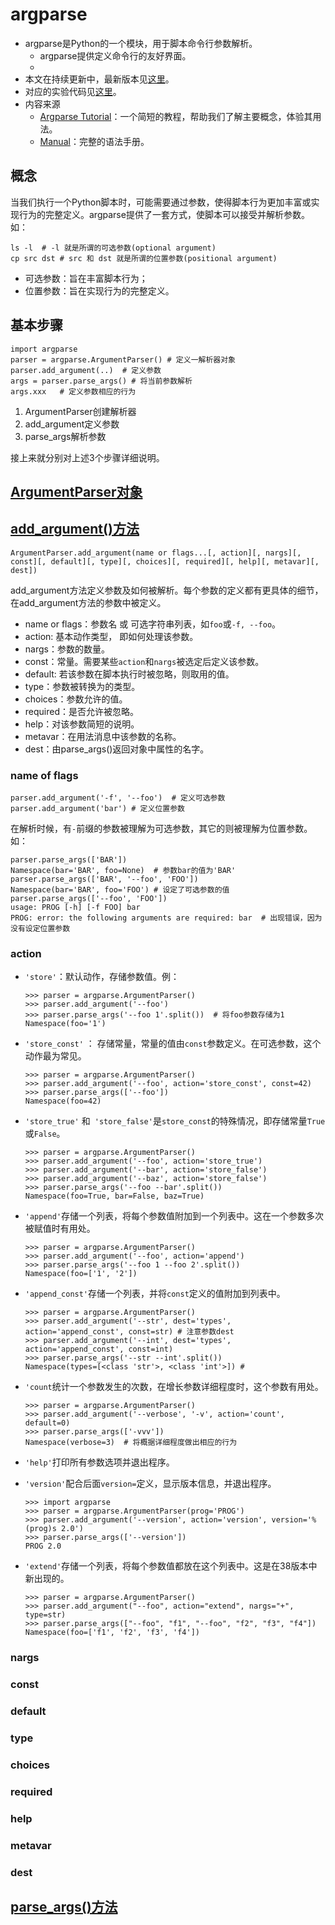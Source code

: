 # argparse
- argparse是Python的一个模块，用于脚本命令行参数解析。
  - argparse提供定义命令行的友好界面。
  - 
- 本文在持续更新中，最新版本见[这里](https://github.com/yangdaweihit/haohaolearn/tree/master/python/doc/argparse.md)。
- 对应的实验代码见[这里](https://github.com/yangdaweihit/haohaolearn/blob/master/python/practice/p004-argparse.py)。
- 内容来源
  - [Argparse Tutorial](https://docs.python.org/3/howto/argparse.html)：一个简短的教程，帮助我们了解主要概念，体验其用法。
  - [Manual](https://docs.python.org/3/library/argparse.html#module-argparse)：完整的语法手册。

## 概念

当我们执行一个Python脚本时，可能需要通过参数，使得脚本行为更加丰富或实现行为的完整定义。argparse提供了一套方式，使脚本可以接受并解析参数。如：

```
ls -l  # -l 就是所谓的可选参数(optional argument)
cp src dst # src 和 dst 就是所谓的位置参数(positional argument)
```

- 可选参数：旨在丰富脚本行为；
- 位置参数：旨在实现行为的完整定义。

## 基本步骤

```
import argparse
parser = argparse.ArgumentParser() # 定义一解析器对象
parser.add_argument(..)  # 定义参数
args = parser.parse_args() # 将当前参数解析
args.xxx   # 定义参数相应的行为
```

1. ArgumentParser创建解析器
2. add_argument定义参数
3. parse_args解析参数

接上来就分别对上述3个步骤详细说明。

## [ArgumentParser对象](https://docs.python.org/3/library/argparse.html#parsing-arguments)



## [add_argument()方法](https://docs.python.org/3/library/argparse.html#the-add-argument-method)

```
ArgumentParser.add_argument(name or flags...[, action][, nargs][, const][, default][, type][, choices][, required][, help][, metavar][, dest])
```

add_argument方法定义参数及如何被解析。每个参数的定义都有更具体的细节，在add_argument方法的参数中被定义。

- name or flags：参数名 或 可选字符串列表，如`foo`或`-f, --foo`。
- action: 基本动作类型， 即如何处理该参数。
- nargs：参数的数量。
- const：常量。需要某些`action`和`nargs`被选定后定义该参数。
- default: 若该参数在脚本执行时被忽略，则取用的值。
- type：参数被转换为的类型。
- choices：参数允许的值。
- required：是否允许被忽略。
- help：对该参数简短的说明。
- metavar：在用法消息中该参数的名称。
- dest：由parse_args()返回对象中属性的名字。

### name of flags

```
parser.add_argument('-f', '--foo')  # 定义可选参数
parser.add_argument('bar') # 定义位置参数
```

在解析时候，有`-`前缀的参数被理解为可选参数，其它的则被理解为位置参数。如：

```
parser.parse_args(['BAR'])
Namespace(bar='BAR', foo=None)  # 参数bar的值为'BAR'
parser.parse_args(['BAR', '--foo', 'FOO'])
Namespace(bar='BAR', foo='FOO') # 设定了可选参数的值
parser.parse_args(['--foo', 'FOO'])
usage: PROG [-h] [-f FOO] bar
PROG: error: the following arguments are required: bar  # 出现错误，因为没有设定位置参数
```

### action

- `'store'`：默认动作，存储参数值。例：

  ```
  >>> parser = argparse.ArgumentParser()
  >>> parser.add_argument('--foo')
  >>> parser.parse_args('--foo 1'.split())  # 将foo参数存储为1
  Namespace(foo='1')  
  ```

- `'store_const'` ： 存储常量，常量的值由`const`参数定义。在可选参数，这个动作最为常见。

  ```
  >>> parser = argparse.ArgumentParser()
  >>> parser.add_argument('--foo', action='store_const', const=42)
  >>> parser.parse_args(['--foo'])
  Namespace(foo=42)
  ```

- `'store_true'` 和` 'store_false'`是`store_const`的特殊情况，即存储常量`True`或`False`。

  ```
  >>> parser = argparse.ArgumentParser()
  >>> parser.add_argument('--foo', action='store_true')
  >>> parser.add_argument('--bar', action='store_false')
  >>> parser.add_argument('--baz', action='store_false')
  >>> parser.parse_args('--foo --bar'.split())
  Namespace(foo=True, bar=False, baz=True)
  ```

- `'append'`存储一个列表，将每个参数值附加到一个列表中。这在一个参数多次被赋值时有用处。

  ```
  >>> parser = argparse.ArgumentParser()
  >>> parser.add_argument('--foo', action='append')
  >>> parser.parse_args('--foo 1 --foo 2'.split())
  Namespace(foo=['1', '2'])
  ```

- `'append_const'`存储一个列表，并将`const`定义的值附加到列表中。

  ```
  >>> parser = argparse.ArgumentParser()
  >>> parser.add_argument('--str', dest='types', action='append_const', const=str) # 注意参数dest
  >>> parser.add_argument('--int', dest='types', action='append_const', const=int)
  >>> parser.parse_args('--str --int'.split())
  Namespace(types=[<class 'str'>, <class 'int'>]) # 
  ```

- `'count`统计一个参数发生的次数，在增长参数详细程度时，这个参数有用处。

  ```
  >>> parser = argparse.ArgumentParser()
  >>> parser.add_argument('--verbose', '-v', action='count', default=0)
  >>> parser.parse_args(['-vvv'])
  Namespace(verbose=3)  # 将概据详细程度做出相应的行为
  ```

- `'help'`打印所有参数选项并退出程序。

- `'version'`配合后面`version=`定义，显示版本信息，并退出程序。

  ```
  >>> import argparse
  >>> parser = argparse.ArgumentParser(prog='PROG')
  >>> parser.add_argument('--version', action='version', version='%(prog)s 2.0')
  >>> parser.parse_args(['--version'])
  PROG 2.0
  ```

- `'extend'`存储一个列表，将每个参数值都放在这个列表中。这是在38版本中新出现的。

  ```
  >>> parser = argparse.ArgumentParser()
  >>> parser.add_argument("--foo", action="extend", nargs="+", type=str)
  >>> parser.parse_args(["--foo", "f1", "--foo", "f2", "f3", "f4"])
  Namespace(foo=['f1', 'f2', 'f3', 'f4'])
  ```

### nargs



### const



### default



### type



### choices



### required



### help



### metavar



### dest



## [parse_args()方法](https://docs.python.org/3/library/argparse.html#the-parse-args-method)

